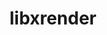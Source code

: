 ---
title: "libxrender"
layout: cache
categories: [package, develop-2024-01-28]
meta: {"versions": ["0.9.11"], "compilers": ["gcc@=11.1.0", "gcc@=11.3.0", "gcc@=11.4.0", "gcc@=7.3.1", "gcc@=9.4.0"], "oss": ["amzn2", "ubuntu20.04", "ubuntu22.04"], "platforms": ["linux"], "targets": ["aarch64", "neoverse_n1", "neoverse_v1", "neoverse_v2", "ppc64le", "x86_64_v3"], "stacks": ["aws-isc", "aws-isc-aarch64", "data-vis-sdk", "e4s", "e4s-neoverse-v2", "e4s-neoverse_v1", "e4s-power", "e4s-rocm-external", "ml-linux-x86_64-rocm", "root"], "num_specs": 11, "num_specs_by_stack": {"root": 11, "aws-isc-aarch64": 2, "aws-isc": 1, "e4s-neoverse_v1": 1, "e4s-power": 1, "data-vis-sdk": 2, "e4s-rocm-external": 1, "e4s": 2, "e4s-neoverse-v2": 1, "ml-linux-x86_64-rocm": 1}}
spec_details: [{"hash": "ko3azeewxcq2mknetypsixkobvw4eiix", "compiler": "gcc@=7.3.1", "versions": ["0.9.11"], "os": "amzn2", "platform": "linux", "target": "aarch64", "variants": ["build_system=autotools"], "stacks": ["root", "aws-isc-aarch64"], "size": "-", "tarball": "https://binaries.spack.io/releases/develop-2024-01-28/build_cache/linux-amzn2-aarch64/gcc-7.3.1/libxrender-0.9.11/linux-amzn2-aarch64-gcc-7.3.1-libxrender-0.9.11-ko3azeewxcq2mknetypsixkobvw4eiix.spack"}, {"hash": "nploej4bob6vniral3jkte6rzhcgoocy", "compiler": "gcc@=7.3.1", "versions": ["0.9.11"], "os": "amzn2", "platform": "linux", "target": "neoverse_n1", "variants": ["build_system=autotools"], "stacks": ["root", "aws-isc-aarch64"], "size": "-", "tarball": "https://binaries.spack.io/releases/develop-2024-01-28/build_cache/linux-amzn2-neoverse_n1/gcc-7.3.1/libxrender-0.9.11/linux-amzn2-neoverse_n1-gcc-7.3.1-libxrender-0.9.11-nploej4bob6vniral3jkte6rzhcgoocy.spack"}, {"hash": "izwzjr4t4f57dyl7rspguecalingxmyt", "compiler": "gcc@=7.3.1", "versions": ["0.9.11"], "os": "amzn2", "platform": "linux", "target": "x86_64_v3", "variants": ["build_system=autotools"], "stacks": ["root", "aws-isc"], "size": "-", "tarball": "https://binaries.spack.io/releases/develop-2024-01-28/build_cache/linux-amzn2-x86_64_v3/gcc-7.3.1/libxrender-0.9.11/linux-amzn2-x86_64_v3-gcc-7.3.1-libxrender-0.9.11-izwzjr4t4f57dyl7rspguecalingxmyt.spack"}, {"hash": "q6ov5ytt2b62o3oznngh757xdtwx6uad", "compiler": "gcc@=11.4.0", "versions": ["0.9.11"], "os": "ubuntu20.04", "platform": "linux", "target": "neoverse_v1", "variants": ["build_system=autotools"], "stacks": ["root", "e4s-neoverse_v1"], "size": "-", "tarball": "https://binaries.spack.io/releases/develop-2024-01-28/build_cache/linux-ubuntu20.04-neoverse_v1/gcc-11.4.0/libxrender-0.9.11/linux-ubuntu20.04-neoverse_v1-gcc-11.4.0-libxrender-0.9.11-q6ov5ytt2b62o3oznngh757xdtwx6uad.spack"}, {"hash": "643xbpy2xqwsvxo5pjojjqt3fber3s63", "compiler": "gcc@=9.4.0", "versions": ["0.9.11"], "os": "ubuntu20.04", "platform": "linux", "target": "ppc64le", "variants": ["build_system=autotools"], "stacks": ["root", "e4s-power"], "size": "-", "tarball": "https://binaries.spack.io/releases/develop-2024-01-28/build_cache/linux-ubuntu20.04-ppc64le/gcc-9.4.0/libxrender-0.9.11/linux-ubuntu20.04-ppc64le-gcc-9.4.0-libxrender-0.9.11-643xbpy2xqwsvxo5pjojjqt3fber3s63.spack"}, {"hash": "cda3kkwwxmuo5fhzml67v263lvg4inva", "compiler": "gcc@=11.1.0", "versions": ["0.9.11"], "os": "ubuntu20.04", "platform": "linux", "target": "x86_64_v3", "variants": ["build_system=autotools"], "stacks": ["data-vis-sdk", "root"], "size": "-", "tarball": "https://binaries.spack.io/releases/develop-2024-01-28/build_cache/linux-ubuntu20.04-x86_64_v3/gcc-11.1.0/libxrender-0.9.11/linux-ubuntu20.04-x86_64_v3-gcc-11.1.0-libxrender-0.9.11-cda3kkwwxmuo5fhzml67v263lvg4inva.spack"}, {"hash": "wgyosbcw47xjcxgn7kwxqnu2wdaeccgx", "compiler": "gcc@=11.1.0", "versions": ["0.9.11"], "os": "ubuntu20.04", "platform": "linux", "target": "x86_64_v3", "variants": ["build_system=autotools"], "stacks": ["data-vis-sdk", "root"], "size": "-", "tarball": "https://binaries.spack.io/releases/develop-2024-01-28/build_cache/linux-ubuntu20.04-x86_64_v3/gcc-11.1.0/libxrender-0.9.11/linux-ubuntu20.04-x86_64_v3-gcc-11.1.0-libxrender-0.9.11-wgyosbcw47xjcxgn7kwxqnu2wdaeccgx.spack"}, {"hash": "52pblly4ijrgewuuwskriqphz2lddyd3", "compiler": "gcc@=11.4.0", "versions": ["0.9.11"], "os": "ubuntu20.04", "platform": "linux", "target": "x86_64_v3", "variants": ["build_system=autotools"], "stacks": ["root", "e4s-rocm-external", "e4s"], "size": "-", "tarball": "https://binaries.spack.io/releases/develop-2024-01-28/build_cache/linux-ubuntu20.04-x86_64_v3/gcc-11.4.0/libxrender-0.9.11/linux-ubuntu20.04-x86_64_v3-gcc-11.4.0-libxrender-0.9.11-52pblly4ijrgewuuwskriqphz2lddyd3.spack"}, {"hash": "h2duq53l3wuekx7wcpuqtpksys5vsxkh", "compiler": "gcc@=11.4.0", "versions": ["0.9.11"], "os": "ubuntu20.04", "platform": "linux", "target": "x86_64_v3", "variants": ["build_system=autotools"], "stacks": ["root", "e4s"], "size": "-", "tarball": "https://binaries.spack.io/releases/develop-2024-01-28/build_cache/linux-ubuntu20.04-x86_64_v3/gcc-11.4.0/libxrender-0.9.11/linux-ubuntu20.04-x86_64_v3-gcc-11.4.0-libxrender-0.9.11-h2duq53l3wuekx7wcpuqtpksys5vsxkh.spack"}, {"hash": "gxbe56epgfwzkk7wxd2ivvc44dkfayve", "compiler": "gcc@=11.4.0", "versions": ["0.9.11"], "os": "ubuntu22.04", "platform": "linux", "target": "neoverse_v2", "variants": ["build_system=autotools"], "stacks": ["root", "e4s-neoverse-v2"], "size": "-", "tarball": "https://binaries.spack.io/releases/develop-2024-01-28/build_cache/linux-ubuntu22.04-neoverse_v2/gcc-11.4.0/libxrender-0.9.11/linux-ubuntu22.04-neoverse_v2-gcc-11.4.0-libxrender-0.9.11-gxbe56epgfwzkk7wxd2ivvc44dkfayve.spack"}, {"hash": "kgqtq56hymbysfvqizg7bilkhhrfjpd5", "compiler": "gcc@=11.3.0", "versions": ["0.9.11"], "os": "ubuntu22.04", "platform": "linux", "target": "x86_64_v3", "variants": ["build_system=autotools"], "stacks": ["root", "ml-linux-x86_64-rocm"], "size": "-", "tarball": "https://binaries.spack.io/releases/develop-2024-01-28/build_cache/linux-ubuntu22.04-x86_64_v3/gcc-11.3.0/libxrender-0.9.11/linux-ubuntu22.04-x86_64_v3-gcc-11.3.0-libxrender-0.9.11-kgqtq56hymbysfvqizg7bilkhhrfjpd5.spack"}]
---